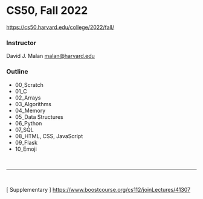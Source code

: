 # CS50, Fall 2022

https://cs50.harvard.edu/college/2022/fall/

### Instructor
David J. Malan
malan@harvard.edu

### Outline
* 00_Scratch
* 01_C
* 02_Arrays
* 03_Algorithms
* 04_Memory
* 05_Data Structures
* 06_Python
* 07_SQL
* 08_HTML, CSS, JavaScript
* 09_Flask
* 10_Emoji

<br>

---
<br>

[ Supplementary ]
https://www.boostcourse.org/cs112/joinLectures/41307

<br>
